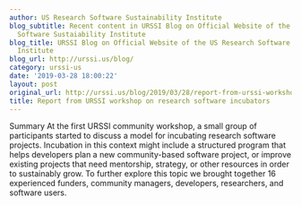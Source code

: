 ```yaml
---
author: US Research Software Sustainability Institute
blog_subtitle: Recent content in URSSI Blog on Official Website of the US Research
  Software Sustaiability Institute
blog_title: URSSI Blog on Official Website of the US Research Software Sustaiability
  Institute
blog_url: http://urssi.us/blog/
category: urssi-us
date: '2019-03-28 18:00:22'
layout: post
original_url: http://urssi.us/blog/2019/03/28/report-from-urssi-workshop-on-research-software-incubators/
title: Report from URSSI workshop on research software incubators
---
```


Summary At the first URSSI community workshop, a small group of participants started to discuss a model for incubating research software projects. Incubation in this context might include a structured program that helps developers plan a new community-based software project, or improve existing projects that need mentorship, strategy, or other resources in order to sustainably grow.
To further explore this topic we brought together 16 experienced funders, community managers, developers, researchers, and software users.